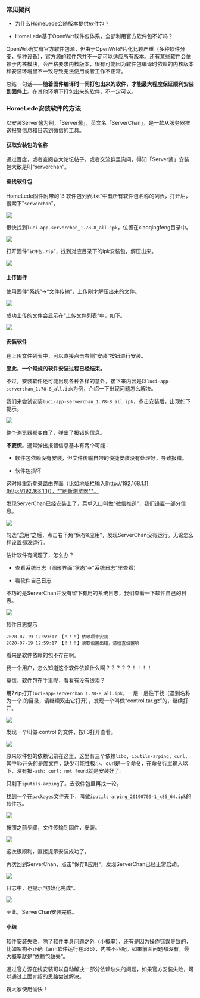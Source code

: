 ### 常见疑问

+ 为什么HomeLede会随版本提供软件包？

+ HomeLede基于OpenWrt软件包体系，全部利用官方软件包不好吗？



OpenWrt确实有官方软件包源，但由于OpenWrt碎片化比较严重（多种软件分支，多种设备），官方源的软件包并不一定可以适应所有版本。还有某些软件会依赖于内核模块，会严格要求内核版本，很有可能因为软件包编译时依赖的内核版本和安装环境里不一致导致无法使用或者工作不正常。

总结一句话——**随着固件编译时一同打包出来的软件，才能最大程度保证顺利安装到固件上**。在其他环境下打包出来的软件，不一定可以。

### HomeLede安装软件的方法

以安装Server酱为例，「Server酱」，英文名「ServerChan」，是一款从服务器推送报警信息和日志到微信的工具。

#### 获取安装包的名称

通过百度，或者查阅各大论坛帖子，或者交流群里询问，得知「Server酱」安装包大致是叫“serverchan”。

#### 查找软件包

HomeLede固件附带的“3 软件包列表.txt”中有所有软件包名称的列表，打开后，搜索下"`serverchan`"。

![](https://github.com/xiaoqingfengATGH/HomeLede/wiki/opencase/INST_IPK_1.jpg)

很快找到`luci-app-serverchan_1.78-8_all.ipk`，位置在xiaoqingfeng目录中。

![](https://github.com/xiaoqingfengATGH/HomeLede/wiki/opencase/INST_IPK_2.jpg)

打开固件“`软件包.zip`”，找到对应目录下的ipk安装包，解压出来。

![](https://github.com/xiaoqingfengATGH/HomeLede/wiki/opencase/INST_IPK_3.jpg)

#### 上传固件

使用固件“系统”->“文件传输”，上传刚才解压出来的文件。

![](https://github.com/xiaoqingfengATGH/HomeLede/wiki/opencase/INST_IPK_4.jpg)

成功上传的文件会显示在“上传文件列表”中，如下。

![](https://github.com/xiaoqingfengATGH/HomeLede/wiki/opencase/INST_IPK_5.jpg)

#### 安装软件

在上传文件列表中，可以直接点击右侧“安装”按钮进行安装。

**至此，一个常规的软件安装过程已经结束。**

不过，安装软件还可能出现各种各样的意外，接下来内容是以`luci-app-serverchan_1.78-8_all.ipk`为例，介绍一下出现问题怎么解决。

我们来尝试安装`luci-app-serverchan_1.78-8_all.ipk`，点击安装后，出现如下提示。

![](https://github.com/xiaoqingfengATGH/HomeLede/wiki/opencase/INST_IPK_6.jpg)

整个浏览器都变白了，弹出了报错的信息。

**不要慌**。通常弹出报错信息基本有两个可能：

+ 软件包依赖没有安装，但文件传输自带的快捷安装没有处理好，导致报错。

+ 软件包损坏

这时候重新登录路由界面（比如地址栏输入[http://192.168.1.1](http://192.168.1.1)），**刷新浏览器**。

发现ServerChan已经安装上了，菜单入口叫做“微信推送”，我们设置一部分信息。

![](https://github.com/xiaoqingfengATGH/HomeLede/wiki/opencase/INST_IPK_7.jpg)

勾选“启用”之后，点击右下角“保存&应用”，发现ServerChan没有运行。无论怎么样设置都没运行。

估计软件有问题了，怎么办？

+ 查看系统日志（图形界面“状态”->"系统日志"里查看）

+ 看软件自己日志

不巧的是ServerChan并没有留下有用的系统日志，我们查看一下软件自己的日志。

![](https://github.com/xiaoqingfengATGH/HomeLede/wiki/opencase/INST_IPK_8.jpg)

软件日志提示

```
2020-07-19 12:59:17 【！！！】依赖项未安装
2020-07-19 12:59:17 【！！！】读取设置出错，请检查设置项 
```

看来是软件依赖的包不存在啊。

我一个用户，怎么知道这个软件依赖什么啊？？？？？！！！！

莫慌，软件包在手里呢，看看有没有线索？

用7zip打开`luci-app-serverchan_1.78-8_all.ipk`，一层一层往下找（遇到名称为一个.的目录，请继续双击它打开），发现一个叫做“control.tar.gz”的，继续打开。

![](https://github.com/xiaoqingfengATGH/HomeLede/wiki/opencase/INST_IPK_9.jpg)

发现一个叫做·control·的文件，按F3打开查看。

![](https://github.com/xiaoqingfengATGH/HomeLede/wiki/opencase/INST_IPK_10.jpg)

原来软件包的依赖记录在这里，这里有三个依赖`libc, iputils-arping, curl`，其中lib开头的是库文件，缺少可能性极小，curl是一个命令，在命令行里输入以下，没有报`-ash: curl: not found`就是安装好了。

只剩下`iputils-arping`了。去软件包里再找一轮。

找到一个在`packages`文件夹下，叫做`iputils-arping_20190709-1_x86_64.ipk`的软件包。

![](https://github.com/xiaoqingfengATGH/HomeLede/wiki/opencase/INST_IPK_11.jpg)

按照之前步骤，文件传输到固件，安装。

![](https://github.com/xiaoqingfengATGH/HomeLede/wiki/opencase/INST_IPK_12.jpg)

这次很顺利，直接提示安装成功了。

再次回到ServerChan，点击”保存&应用“，发现ServerChan已经正常启动。

![](https://github.com/xiaoqingfengATGH/HomeLede/wiki/opencase/INST_IPK_13.jpg)

日志中，也提示”初始化完成“。

![](https://github.com/xiaoqingfengATGH/HomeLede/wiki/opencase/INST_IPK_14.jpg)

至此，ServerChan安装完成。

#### 小结

软件安装失败，除了软件本身问题之外（小概率），还有是因为操作错误导致的，比如架构不正确（arm软件运行在x86），内核不匹配。如果前面问题都没有，最大概率就是”依赖包缺失“。

通过官方源在线安装可以自动解决一部分依赖缺失的问题，如果官方安装失败，可以通过上面介绍的思路尝试解决。

祝大家使用愉快！